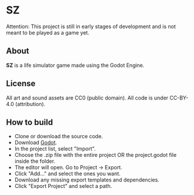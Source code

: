# SZ
Attention: This project is still in early stages of development and is not meant to be played as a game yet.
## About
**SZ** is a life simulator game made using the Godot Engine.
## License
All art and sound assets are CC0 (public domain).
All code is under CC-BY-4.0 (attribution).
## How to build
- Clone or download the source code.
- Download [Godot](https://godotengine.org/download/linux).
- In the project list, select "Import".
- Choose the .zip file with the entire project OR the project.godot file inside the folder.
- The editor will open. Go to Project -> Export.
- Click "Add..." and select the ones you want.
- Download any missing export templates and dependencies.
- Click "Export Project" and select a path.
